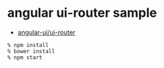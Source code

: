 # angular ui-router sample

- [angular-ui/ui-router](https://github.com/angular-ui/ui-router)

```
% npm install
% bower install
% npm start
```
